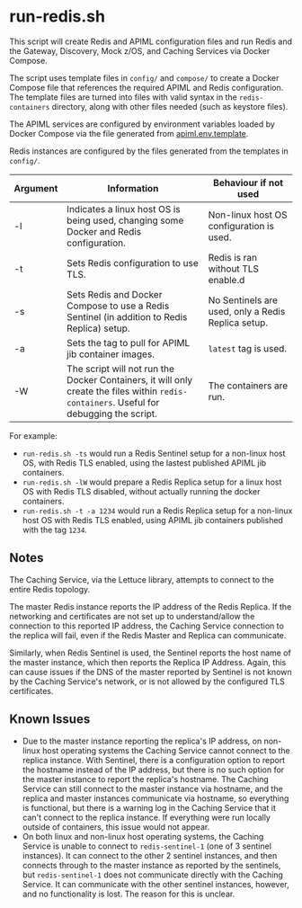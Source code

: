 # run-redis.sh

This script will create Redis and APIML configuration files and run Redis and the Gateway, Discovery, Mock z/OS, and Caching Services via Docker Compose.

The script uses template files in `config/` and `compose/` to create a Docker Compose file that references the required APIML and Redis configuration.
The template files are turned into files with valid syntax in the `redis-containers` directory, along with other files needed (such as keystore files).

The APIML services are configured by environment variables loaded by Docker Compose via the file generated from [apiml.env.template](./compose/apiml.env.template).

Redis instances are configured by the files generated from the templates in `config/`.

Argument|Information|Behaviour if not used
---|---|---
-l|Indicates a linux host OS is being used, changing some Docker and Redis configuration.|Non-linux host OS configuration is used.
-t|Sets Redis configuration to use TLS.|Redis is ran without TLS enable.d
-s|Sets Redis and Docker Compose to use a Redis Sentinel (in addition to Redis Replica) setup.|No Sentinels are used, only a Redis Replica setup. 
-a|Sets the tag to pull for APIML jib container images.|`latest` tag is used.
-W|The script will not run the Docker Containers, it will only create the files within `redis-containers`. Useful for debugging the script.|The containers are run.

For example: 
* `run-redis.sh -ts` would run a Redis Sentinel setup for a non-linux host OS, with Redis TLS enabled, using the lastest published APIML jib containers.
* `run-redis.sh -lW` would prepare a Redis Replica setup for a linux host OS with Redis TLS disabled, without actually running the docker containers.
* `run-redis.sh -t -a 1234` would run a Redis Replica setup for a non-linux host OS with Redis TLS enabled, using APIML jib containers published with the tag `1234`.

## Notes

The Caching Service, via the Lettuce library, attempts to connect to the entire Redis topology.

The master Redis instance reports the IP address of the Redis Replica. If the networking and certificates are not set up to understand/allow the connection
to this reported IP address, the Caching Service connection to the replica will fail, even if the Redis Master and Replica can communicate.

Similarly, when Redis Sentinel is used, the Sentinel reports the host name of the master instance, which then reports the Replica IP Address.
Again, this can cause issues if the DNS of the master reported by Sentinel is not known by the Caching Service's network, or is not allowed by the 
configured TLS certificates.

## Known Issues

* Due to the master instance reporting the replica's IP address, on non-linux host operating systems the Caching Service cannot connect to the replica instance. 
With Sentinel, there is a configuration option to report the hostname instead of the IP address, but there is no such option for the master instance to report
the replica's hostname. The Caching Service can still connect to the master instance via hostname, and the replica and master instances communicate via hostname,
so everything is functional, but there is a warning log in the Caching Service that it can't connect to the replica instance. If everything were run locally outside
of containers, this issue would not appear.
* On both linux and non-linux host operating systems, the Caching Service is unable to connect to `redis-sentinel-1` (one of 3 sentinel instances). It can connect
to the other 2 sentinel instances, and then connects through to the master instance as reported by the sentinels, but `redis-sentinel-1` does not communicate directly
with the Caching Service. It can communicate with the other sentinel instances, however, and no functionality is lost. The reason for this is unclear.
